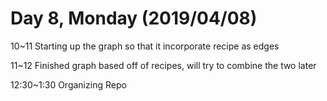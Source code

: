 # Day 8, Monday (2019/04/08)

10~11 Starting up the graph so that it incorporate recipe as edges

11~12 Finished graph based off of recipes, will try to combine the two later

12:30~1:30 Organizing Repo